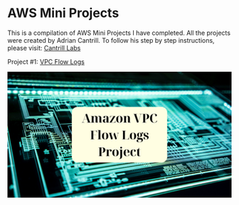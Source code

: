 # AWS Mini Projects

This is a compilation of AWS Mini Projects I have completed. All the projects were created by Adrian Cantrill. To follow his step by step instructions, please visit: [Cantrill Labs](https://github.com/acantril/learn-cantrill-io-labs/tree/master/00-aws-simple-demos) 

Project #1: [VPC Flow Logs](https://github.com/omyro/aws-mini-projects/tree/main/vpc-flow-logs-project)

![image0](vpc-flow-logs-project/images/flowlogsproject.png)